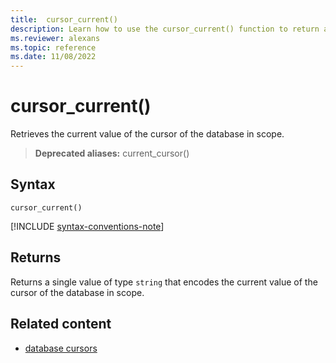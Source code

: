 ```yaml
---
title:  cursor_current()
description: Learn how to use the cursor_current() function to return a string type value.
ms.reviewer: alexans
ms.topic: reference
ms.date: 11/08/2022
---
```

# cursor_current()

Retrieves the current value of the cursor of the database in scope.

> **Deprecated aliases:** current_cursor()

## Syntax

`cursor_current()`

[!INCLUDE [syntax-conventions-note](../includes/syntax-conventions-note.md)]

## Returns

Returns a single value of type `string` that encodes the current value of the
cursor of the database in scope.

## Related content

* [database cursors](../management/database-cursor.md)
